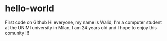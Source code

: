 # hello-world
First code on Github 
Hi everyone, my name is Walid, I'm a computer student at the UNIMI university in Milan,
I am 24 years old and I hope to enjoy this comunity !!!

